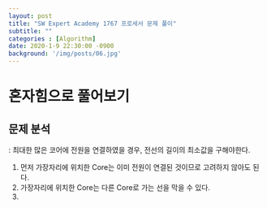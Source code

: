 ```yaml
---
layout: post
title: "SW Expert Academy 1767 프로세서 문제 풀이"
subtitle: ""
categories : [Algorithm]
date: 2020-1-9 22:30:00 -0900
background: '/img/posts/06.jpg'
---
```



# 혼자힘으로 풀어보기
## 문제 분석
 : 최대한 많은 코어에 전원을 연결하였을 경우, 전선의 길이의 최소값을 구해야한다.
 
 1. 먼저 가장자리에 위치한 Core는 이미 전원이 연결된 것이므로 고려하지 않아도 된다.
 2. 가장자리에 위치한 Core는 다른 Core로 가는 선을 막을 수 있다.
 3. 
 